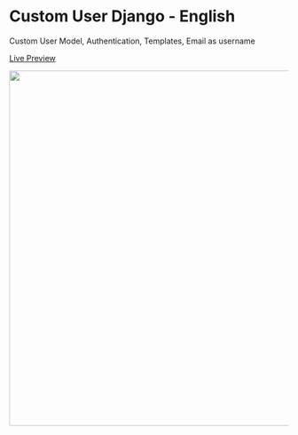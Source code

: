 # Custom User Django - English

Custom User Model, Authentication, Templates, Email as username

<a href="https://ansistemas.com/custom_user_django/" target="_blank">Live Preview</a>

<img src="https://ansistemas.com/images/CustomUserDjango-FaceTwit.jpg" style="width:640px;height:auto;">
